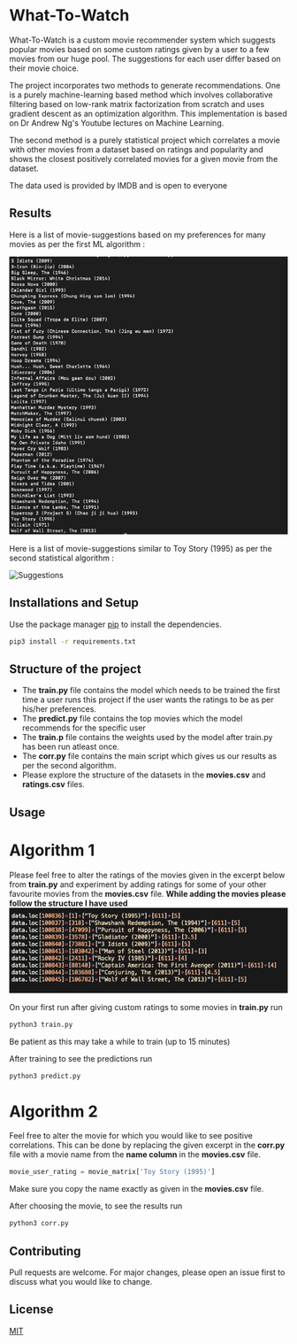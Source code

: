 # What-To-Watch

What-To-Watch is a custom movie recommender system which suggests popular movies based on some custom ratings given by a user to a few movies from our huge pool. The suggestions for each user differ based on their movie choice.  

The project incorporates two methods to generate recommendations. One is a purely machine-learning based method which involves collaborative filtering based on low-rank matrix factorization from scratch and uses gradient descent as an optimization algorithm. This implementation is based on Dr Andrew Ng's Youtube lectures on Machine Learning.

The second method is a purely statistical project which correlates a movie with other movies from a dataset based on ratings and popularity and shows the closest positively correlated movies for a given movie from the dataset.

The data used is provided by IMDB and is open to everyone

## Results

Here is a list of movie-suggestions based on my preferences for many movies as per the first ML algorithm :

 

![Suggestions](./docs/images/result.png) 

Here is a list of movie-suggestions similar to Toy Story (1995)  as per the second statistical algorithm :

 
![Suggestions](./docs/images/result2.png) 


## Installations and Setup




Use the package manager [pip](https://pip.pypa.io/en/stable/) to install the dependencies.




```bash
pip3 install -r requirements.txt
```
## Structure of the project
- The **train.py** file contains the model which needs to be trained the first time a user runs this project if the user wants the ratings to be as per his/her preferences. 
- The **predict.py** file contains the top movies which the model recommends for the specific user 
- The **train.p** file contains the weights used by the model after train.py has been run atleast once.
- The **corr.py** file contains the main script which gives us our results as per the second algorithm.
- Please explore the structure of the datasets in the **movies.csv** and **ratings.csv** files.

## Usage
# Algorithm 1
Please feel free to alter the ratings of the movies given in the excerpt below from **train.py** and experiment by adding ratings for some of your other favourite movies from the **movies.csv** file.
**While adding the movies please follow the structure I have used**
![Movies](./docs/images/excerpt.png) 

On your first run after giving custom ratings to some movies in **train.py** run
```python
python3 train.py
```
Be patient as this may take a while to train (up to 15 minutes)

After training to see the predictions run
```python
python3 predict.py
```

# Algorithm 2
Feel free to alter the movie for which you would like to see positive correlations. This can be done by replacing the given excerpt in the **corr.py** file with a movie name from the **name column** in the **movies.csv** file.

```python
movie_user_rating = movie_matrix['Toy Story (1995)']
```
Make sure you copy the name exactly as given in the **movies.csv** file.

After choosing the movie, to see the results run
```python
python3 corr.py
```



## Contributing
Pull requests are welcome. For major changes, please open an issue first to discuss what you would like to change.


## License
[MIT](https://choosealicense.com/licenses/mit/)

